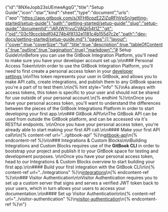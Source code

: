 {"id":"8NXeJopb23sUEmeeAgqG","title":"Setup Guide","icon":"star","kind":"sheet","type":"document","urls":{"app":"https://app.gitbook.com/s/XFH6cpzE2ZjZpRFhVpSn/getting-started/setup-guide"},"path":"getting-started/setup-guide","slug":"setup-guide","documentId":"iAPJWYrvuCVAQij54t1Z","git":{"oid":"03c19cccbbdf04274b4f8132e1181c4b155d7c2e","path":"dev-docs/getting-started/setup-guide.md"},"pages":[],"layout":{"cover":true,"coverSize":"full","title":true,"description":true,"tableOfContents":true,"outline":true,"pagination":true},"markdown":"# Setup Guide\n\nBefore you can use the GitBook Integration Platform, you'll need to make sure you have your developer account set up.\n\n### Personal Access Token\n\nIn order to use the GitBook Integration Platform, you'll need to first create a personal access token in your [developer settings](https://app.gitbook.com/account/developer).\n\nThis token represents your user in GitBook, and allows you to make API calls, create integrations, and publish them to any GitBook spaces you're a part of to test them.\n\n{% hint style=\"info\" %}\nAs always with access tokens, this token is specific to your user and should not be shared for use outside of your personal account.\n{% endhint %}\n\nOnce you have your personal access token, you'll want to understand the differences between the pieces of the GitBook Integrations Platform in order to start developing your first app.\n\n### GitBook API\n\nThe GitBook API can be used from outside the GitBook platform, and can be accessed via it's RESTful endpoints.&#x20;\n\nOnce you have your personal access token, you're already able to start making your first API call.\n\n#### Make your first API call\n\n{% content-ref url=\"../gitbook-api\" %}\n[gitbook-api](../gitbook-api)\n{% endcontent-ref %}\n\n### Integrations & Custom Blocks\n\nBuilding Integrations and Custom Blocks requires use of the **GitBook CLI** in order to bootstrap your project and publish it to your GitBook space for testing and development purposes.&#x20;\n\nOnce you have your personal access token, head to our Integrations & Custom Blocks overview to start building your first app.\n\n#### Build your first integration with the GitBook CLI\n\n{% content-ref url=\"../integrations\" %}\n[integrations](../integrations)\n{% endcontent-ref %}\n\n### Visitor Authentication\n\nVisitor Authentication requires you to set up a custom server that signs and serves a verified JWT token back to your users, which in turn allows your users to access your documentation.\n\n#### Set up Visitor Authentication\n\n{% content-ref url=\"../visitor-authentication\" %}\n[visitor-authentication](../visitor-authentication)\n{% endcontent-ref %}\n"}